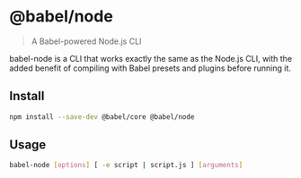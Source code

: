 # @babel/node

> A Babel-powered Node.js CLI

babel-node is a CLI that works exactly the same as the Node.js CLI, with the added benefit of compiling with Babel presets and plugins before running it.

## Install

```sh
npm install --save-dev @babel/core @babel/node
```

## Usage

```sh
babel-node [options] [ -e script | script.js ] [arguments]
```
